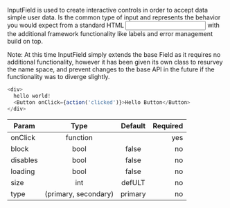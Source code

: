  InputField is used to create interactive controls in order to accept data simple user data. Is the common type of input and represents the behavior you 
 would expect from a standard HTML <input /> with the additional framework functionality like labels and error management build on top.

 Note: At this time InputField simply extends the base Field as it requires no additional functionality, however it has been given its
 own class to resurvey the name space, and prevent changes to the base API in the future if the functionality was to diverge slightly.
  
  ~~~js
  <div>
    hello world!
    <Button onClick={action('clicked')}>Hello Button</Button>
  </div>
  ~~~

| Param         | Type          | Default  | Required  |
| ------------- |:-------------:| :-------------:| -----:|
| onClick       | function      |                | yes |
| block         | bool          | false    | no |
| disables | bool      |    false | no |
| loading | bool      |    false | no |
| size | int      | defULT | no |
| type | (primary, secondary)      | primary | no |
